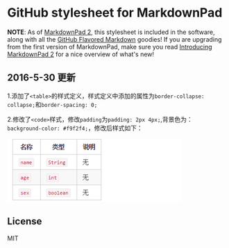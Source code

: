 # GitHub stylesheet for MarkdownPad

**NOTE**: As of [MarkdownPad 2](http://markdownpad.com/), this stylesheet is included in the software, along with all the [GitHub Flavored Markdown](http://github.github.com/github-flavored-markdown/) goodies! If you are upgrading from the first version of MarkdownPad, make sure you read [Introducing MarkdownPad 2](http://markdownpad.com/news/2013/introducing-markdownpad-2/) for a nice overview of what's new!

## 2016-5-30 更新
1.添加了`<table>`的样式定义，样式定义中添加的属性为`border-collapse: collapse;`和`border-spacing: 0;`

2.修改了`<code>`样式，修改`padding`为`padding: 2px 4px;`,背景色为：`background-color: #f9f2f4;`，修改后样式如下：

![-](https://raw.githubusercontent.com/ucfjepl/markdownpad-github/master/attachment/tableandcode.png)

## License

MIT
